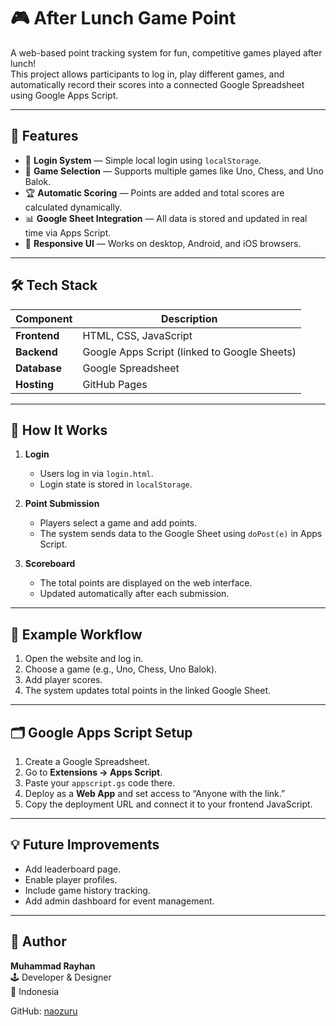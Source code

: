 # 🎮 After Lunch Game Point  

A web-based point tracking system for fun, competitive games played after lunch!  
This project allows participants to log in, play different games, and automatically record their scores into a connected Google Spreadsheet using Google Apps Script.

---

## 🚀 Features  

- 🔐 **Login System** — Simple local login using `localStorage`.  
- 🧩 **Game Selection** — Supports multiple games like Uno, Chess, and Uno Balok.  
- 🏆 **Automatic Scoring** — Points are added and total scores are calculated dynamically.  
- 📊 **Google Sheet Integration** — All data is stored and updated in real time via Apps Script.  
- 💬 **Responsive UI** — Works on desktop, Android, and iOS browsers.  

---

## 🛠️ Tech Stack  

| Component | Description |
|------------|-------------|
| **Frontend** | HTML, CSS, JavaScript |
| **Backend** | Google Apps Script (linked to Google Sheets) |
| **Database** | Google Spreadsheet |
| **Hosting** | GitHub Pages |

---

## 🔧 How It Works  

1. **Login**  
   - Users log in via `login.html`.  
   - Login state is stored in `localStorage`.  

2. **Point Submission**  
   - Players select a game and add points.  
   - The system sends data to the Google Sheet using `doPost(e)` in Apps Script.  

3. **Scoreboard**  
   - The total points are displayed on the web interface.  
   - Updated automatically after each submission.  

---

## 🧠 Example Workflow  

1. Open the website and log in.  
2. Choose a game (e.g., Uno, Chess, Uno Balok).  
3. Add player scores.  
4. The system updates total points in the linked Google Sheet.  

---

## 🗂️ Google Apps Script Setup  

1. Create a Google Spreadsheet.  
2. Go to **Extensions → Apps Script**.  
3. Paste your `appscript.gs` code there.  
4. Deploy as a **Web App** and set access to “Anyone with the link.”  
5. Copy the deployment URL and connect it to your frontend JavaScript.  

---

## 💡 Future Improvements  

- Add leaderboard page.  
- Enable player profiles.  
- Include game history tracking.  
- Add admin dashboard for event management.  

---

## 👤 Author  

**Muhammad Rayhan**  
🕹️ Developer & Designer  
📍 Indonesia  

GitHub: [naozuru](https://github.com/naozuru)
